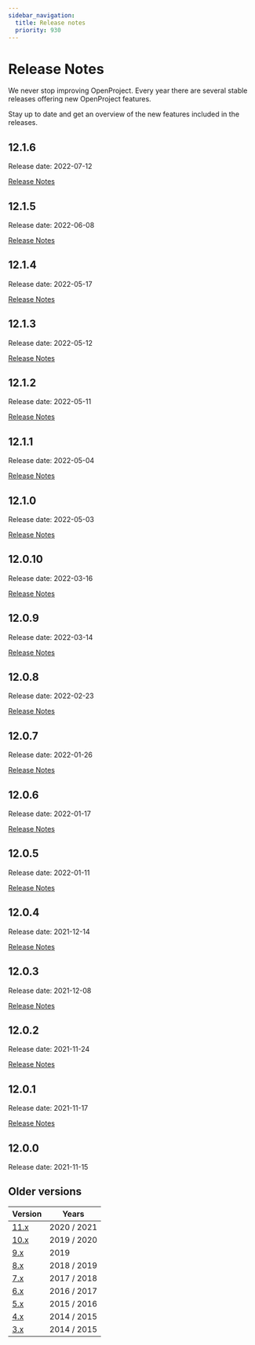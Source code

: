 ```yaml
---
sidebar_navigation:
  title: Release notes
  priority: 930
---
```


# Release Notes

We never stop improving OpenProject. Every year there are several stable releases offering new OpenProject features.

Stay up to date and get an overview of the new features included in the releases.


<!--- New release notes are generated below. Do not remove comment. -->
<!--- RELEASE MARKER -->

## 12.1.6

Release date: 2022-07-12

[Release Notes](12-1-6/)


## 12.1.5

Release date: 2022-06-08

[Release Notes](12-1-5/)

## 12.1.4

Release date: 2022-05-17

[Release Notes](12-1-4/)

## 12.1.3

Release date: 2022-05-12

[Release Notes](12-1-3/)

## 12.1.2

Release date: 2022-05-11

[Release Notes](12-1-2/)

## 12.1.1

Release date: 2022-05-04

[Release Notes](12-1-1/)

## 12.1.0

Release date: 2022-05-03

[Release Notes](12-1-0/)

## 12.0.10

Release date: 2022-03-16

[Release Notes](12-0-10/)

## 12.0.9

Release date: 2022-03-14

[Release Notes](12-0-9/)

## 12.0.8

Release date: 2022-02-23

[Release Notes](12-0-8/)

## 12.0.7

Release date: 2022-01-26

[Release Notes](12-0-7/)

## 12.0.6

Release date: 2022-01-17

[Release Notes](12-0-6/)

## 12.0.5

Release date: 2022-01-11

[Release Notes](12-0-5/)

## 12.0.4

Release date: 2021-12-14

[Release Notes](12-0-4/)

## 12.0.3

Release date: 2021-12-08

[Release Notes](12-0-3/)

## 12.0.2

Release date: 2021-11-24

[Release Notes](12-0-2/)

## 12.0.1

Release date: 2021-11-17

[Release Notes](12-0-1/)

## 12.0.0

Release date: 2021-11-15

## Older versions

| Version     | Years       |
|-------------|-------------|
| [11.x](11/) | 2020 / 2021 |
| [10.x](10/) | 2019 / 2020 |
| [9.x](9/)   | 2019        |
| [8.x](8/)   | 2018 / 2019 |
| [7.x](7/)   | 2017 / 2018 |
| [6.x](6/)   | 2016 / 2017 |
| [5.x](5/)   | 2015 / 2016 |
| [4.x](4/)   | 2014 / 2015 |
| [3.x](3/)   | 2014 / 2015 |

